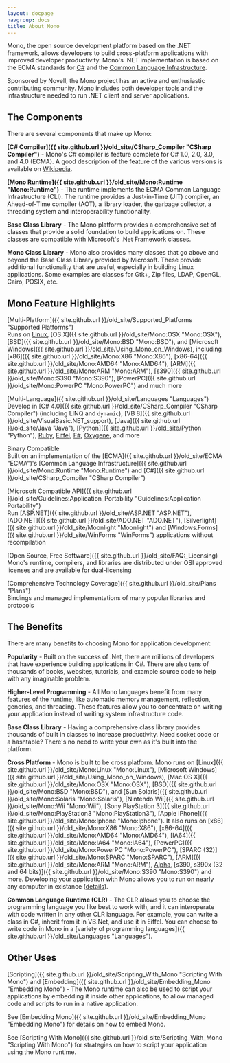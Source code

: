 ```yaml
---
layout: docpage
navgroup: docs
title: About Mono
---
```


Mono, the open source development platform based on the .NET framework, allows developers to build cross-platform applications with improved developer productivity. Mono's .NET implementation is based on the ECMA standards for [C\#](http://www.ecma-international.org/publications/standards/Ecma-334.htm) and the [Common Language Infrastructure](http://www.ecma-international.org/publications/standards/Ecma-335.htm).

Sponsored by Novell, the Mono project has an active and enthusiastic contributing community. Mono includes both developer tools and the infrastructure needed to run .NET client and server applications.

The Components
--------------

There are several components that make up Mono:

**[C\# Compiler]({{ site.github.url }}/old_site/CSharp_Compiler "CSharp Compiler")** - Mono's C\# compiler is feature complete for C\# 1.0, 2.0, 3.0, and 4.0 (ECMA). A good description of the feature of the various versions is available on [Wikipedia](http://en.wikipedia.org/wiki/C_Sharp_%28programming_language%29#Versions).

**[Mono Runtime]({{ site.github.url }}/old_site/Mono:Runtime "Mono:Runtime")** - The runtime implements the ECMA Common Language Infrastructure (CLI). The runtime provides a Just-in-Time (JIT) compiler, an Ahead-of-Time compiler (AOT), a library loader, the garbage collector, a threading system and interoperability functionality.

**Base Class Library** - The Mono platform provides a comprehensive set of classes that provide a solid foundation to build applications on. These classes are compatible with Microsoft's .Net Framework classes.

**Mono Class Library** - Mono also provides many classes that go above and beyond the Base Class Library provided by Microsoft. These provide additional functionality that are useful, especially in building Linux applications. Some examples are classes for Gtk+, Zip files, LDAP, OpenGL, Cairo, POSIX, etc.

Mono Feature Highlights
-----------------------

[Multi-Platform]({{ site.github.url }}/old_site/Supported_Platforms "Supported Platforms")  
Runs on [Linux](/index.php?title=Linux&action=edit&redlink=1 "Linux (page does not exist)"), [OS X]({{ site.github.url }}/old_site/Mono:OSX "Mono:OSX"), [BSD]({{ site.github.url }}/old_site/Mono:BSD "Mono:BSD"), and [Microsoft Windows]({{ site.github.url }}/old_site/Using_Mono_on_Windows), including [x86]({{ site.github.url }}/old_site/Mono:X86 "Mono:X86"), [x86-64]({{ site.github.url }}/old_site/Mono:AMD64 "Mono:AMD64"), [ARM]({{ site.github.url }}/old_site/Mono:ARM "Mono:ARM"), [s390]({{ site.github.url }}/old_site/Mono:S390 "Mono:S390"), [PowerPC]({{ site.github.url }}/old_site/Mono:PowerPC "Mono:PowerPC") and much more

[Multi-Language]({{ site.github.url }}/old_site/Languages "Languages")  
Develop in [C\# 4.0]({{ site.github.url }}/old_site/CSharp_Compiler "CSharp Compiler") (including LINQ and `dynamic`), [VB 8]({{ site.github.url }}/old_site/VisualBasic.NET_support), [Java]({{ site.github.url }}/old_site/Java "Java"), [Python]({{ site.github.url }}/old_site/Python "Python"), [Ruby](http://www.ironruby.net/), [Eiffel](http://www.eiffel.com/), [F\#](http://research.microsoft.com/fsharp/), [Oxygene](http://remobjects.com/oxygene), and more

Binary Compatible  
Built on an implementation of the [ECMA]({{ site.github.url }}/old_site/ECMA "ECMA")'s [Common Language Infrastructure]({{ site.github.url }}/old_site/Mono:Runtime "Mono:Runtime") and [C\#]({{ site.github.url }}/old_site/CSharp_Compiler "CSharp Compiler")

[Microsoft Compatible API]({{ site.github.url }}/old_site/Guidelines:Application_Portability "Guidelines:Application Portability")  
Run [ASP.NET]({{ site.github.url }}/old_site/ASP.NET "ASP.NET"), [ADO.NET]({{ site.github.url }}/old_site/ADO.NET "ADO.NET"), [Silverlight]({{ site.github.url }}/old_site/Moonlight "Moonlight") and [Windows.Forms]({{ site.github.url }}/old_site/WinForms "WinForms") applications without recompilation

[Open Source, Free Software]({{ site.github.url }}/old_site/FAQ:_Licensing)  
Mono's runtime, compilers, and libraries are distributed under OSI approved licenses and are available for dual-licensing

[Comprehensive Technology Coverage]({{ site.github.url }}/old_site/Plans "Plans")  
Bindings and managed implementations of many popular libraries and protocols

The Benefits
------------

There are many benefits to choosing Mono for application development:

**Popularity** - Built on the success of .Net, there are millions of developers that have experience building applications in C\#. There are also tens of thousands of books, websites, tutorials, and example source code to help with any imaginable problem.

**Higher-Level Programming** - All Mono languages benefit from many features of the runtime, like automatic memory management, reflection, generics, and threading. These features allow you to concentrate on writing your application instead of writing system infrastructure code.

**Base Class Library** - Having a comprehensive class library provides thousands of built in classes to increase productivity. Need socket code or a hashtable? There's no need to write your own as it's built into the platform.

**Cross Platform** - Mono is built to be cross platform. Mono runs on [Linux]({{ site.github.url }}/old_site/Mono:Linux "Mono:Linux"), [Microsoft Windows]({{ site.github.url }}/old_site/Using_Mono_on_Windows), [Mac OS X]({{ site.github.url }}/old_site/Mono:OSX "Mono:OSX"), [BSD]({{ site.github.url }}/old_site/Mono:BSD "Mono:BSD"), and [Sun Solaris]({{ site.github.url }}/old_site/Mono:Solaris "Mono:Solaris"), [Nintendo Wii]({{ site.github.url }}/old_site/Mono:Wii "Mono:Wii"), [Sony PlayStation 3]({{ site.github.url }}/old_site/Mono:PlayStation3 "Mono:PlayStation3"), [Apple iPhone]({{ site.github.url }}/old_site/Mono:Iphone "Mono:Iphone"). It also runs on [x86]({{ site.github.url }}/old_site/Mono:X86 "Mono:X86"), [x86-64]({{ site.github.url }}/old_site/Mono:AMD64 "Mono:AMD64"), [IA64]({{ site.github.url }}/old_site/Mono:IA64 "Mono:IA64"), [PowerPC]({{ site.github.url }}/old_site/Mono:PowerPC "Mono:PowerPC"), [SPARC (32)]({{ site.github.url }}/old_site/Mono:SPARC "Mono:SPARC"), [ARM]({{ site.github.url }}/old_site/Mono:ARM "Mono:ARM"), [Alpha](/index.php?title=Mono:Alpha&action=edit&redlink=1 "Mono:Alpha (page does not exist)"), [s390, s390x (32 and 64 bits)]({{ site.github.url }}/old_site/Mono:S390 "Mono:S390") and more. Developing your application with Mono allows you to run on nearly any computer in existance ([details](/index.php?title=Platforms&action=edit&redlink=1 "Platforms (page does not exist)")).

**Common Language Runtime (CLR)** - The CLR allows you to choose the programming language you like best to work with, and it can interoperate with code written in any other CLR language. For example, you can write a class in C\#, inherit from it in VB.Net, and use it in Eiffel. You can choose to write code in Mono in a [variety of programming languages]({{ site.github.url }}/old_site/Languages "Languages").

Other Uses
----------

[Scripting]({{ site.github.url }}/old_site/Scripting_With_Mono "Scripting With Mono") and [Embedding]({{ site.github.url }}/old_site/Embedding_Mono "Embedding Mono") - The Mono runtime can also be used to script your applications by embedding it inside other applications, to allow managed code and scripts to run in a native application.

See [Embedding Mono]({{ site.github.url }}/old_site/Embedding_Mono "Embedding Mono") for details on how to embed Mono.

See [Scripting With Mono]({{ site.github.url }}/old_site/Scripting_With_Mono "Scripting With Mono") for strategies on how to script your application using the Mono runtime.

